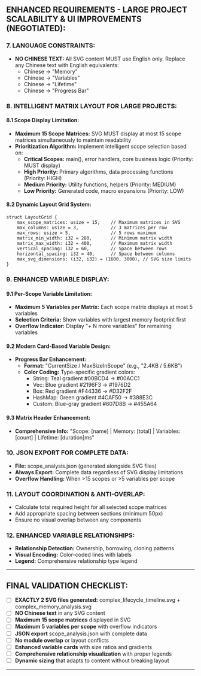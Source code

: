 
## **ENHANCED REQUIREMENTS - LARGE PROJECT SCALABILITY & UI IMPROVEMENTS (NEGOTIATED):**

### 7. **LANGUAGE CONSTRAINTS:**
*   **NO CHINESE TEXT:** All SVG content MUST use English only. Replace any Chinese text with English equivalents:
    *   Chinese -> "Memory"
    *   Chinese -> "Variables" 
    *   Chinese -> "Lifetime"
    *   Chinese -> "Progress Bar"

### 8. **INTELLIGENT MATRIX LAYOUT FOR LARGE PROJECTS:**

#### **8.1 Scope Display Limitation:**
*   **Maximum 15 Scope Matrices:** SVG MUST display at most 15 scope matrices simultaneously to maintain readability
*   **Prioritization Algorithm:** Implement intelligent scope selection based on:
    *   **Critical Scopes:** main(), error handlers, core business logic (Priority: MUST display)
    *   **High Priority:** Primary algorithms, data processing functions (Priority: HIGH)
    *   **Medium Priority:** Utility functions, helpers (Priority: MEDIUM)
    *   **Low Priority:** Generated code, macro expansions (Priority: LOW)

#### **8.2 Dynamic Layout Grid System:**
```
struct LayoutGrid {
    max_scope_matrices: usize = 15,    // Maximum matrices in SVG
    max_columns: usize = 3,            // 3 matrices per row
    max_rows: usize = 5,               // 5 rows maximum
    matrix_min_width: i32 = 280,       // Minimum matrix width
    matrix_max_width: i32 = 400,       // Maximum matrix width
    vertical_spacing: i32 = 60,        // Space between rows
    horizontal_spacing: i32 = 40,      // Space between columns
    max_svg_dimensions: (i32, i32) = (1600, 3000), // SVG size limits
}
```

### 9. **ENHANCED VARIABLE DISPLAY:**

#### **9.1 Per-Scope Variable Limitation:**
*   **Maximum 5 Variables per Matrix:** Each scope matrix displays at most 5 variables
*   **Selection Criteria:** Show variables with largest memory footprint first
*   **Overflow Indicator:** Display "+ N more variables" for remaining variables

#### **9.2 Modern Card-Based Variable Design:**
*   **Progress Bar Enhancement:**
    *   **Format:** "CurrentSize / MaxSizeInScope" (e.g., "2.4KB / 5.6KB")
    *   **Color Coding:** Type-specific gradient colors:
        *   String: Teal gradient #00BCD4 -> #00ACC1
        *   Vec: Blue gradient #2196F3 -> #1976D2
        *   Box: Red gradient #F44336 -> #D32F2F
        *   HashMap: Green gradient #4CAF50 -> #388E3C
        *   Custom: Blue-gray gradient #607D8B -> #455A64

#### **9.3 Matrix Header Enhancement:**
*   **Comprehensive Info:** "Scope: [name] | Memory: [total] | Variables: [count] | Lifetime: [duration]ms"

### 10. **JSON EXPORT FOR COMPLETE DATA:**
*   **File:** scope_analysis.json (generated alongside SVG files)
*   **Always Export:** Complete data regardless of SVG display limitations
*   **Overflow Handling:** When >15 scopes or >5 variables per scope

### 11. **LAYOUT COORDINATION & ANTI-OVERLAP:**
*   Calculate total required height for all selected scope matrices
*   Add appropriate spacing between sections (minimum 50px)
*   Ensure no visual overlap between any components

### 12. **ENHANCED VARIABLE RELATIONSHIPS:**
*   **Relationship Detection:** Ownership, borrowing, cloning patterns
*   **Visual Encoding:** Color-coded lines with labels
*   **Legend:** Comprehensive relationship type legend

---

## **FINAL VALIDATION CHECKLIST:**

- [ ] **EXACTLY 2 SVG files generated:** complex_lifecycle_timeline.svg + complex_memory_analysis.svg
- [ ] **NO Chinese text** in any SVG content
- [ ] **Maximum 15 scope matrices** displayed in SVG
- [ ] **Maximum 5 variables per scope** with overflow indicators
- [ ] **JSON export** scope_analysis.json with complete data
- [ ] **No module overlap** or layout conflicts
- [ ] **Enhanced variable cards** with size ratios and gradients
- [ ] **Comprehensive relationship visualization** with proper legends
- [ ] **Dynamic sizing** that adapts to content without breaking layout

---
